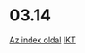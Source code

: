 # 03.14
[Az index oldal](https://gytom.github.io/03.14/index.html)
[IKT](https://gytom.github.io/03.14/ikt.html)
